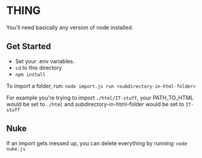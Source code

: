 # THING

You'll need basically any version of node installed.

## Get Started

- Set your .env variables. 
- `cd` to this directory
- `npm install`

To import a folder, run:
`node import.js run <subdirectory-in-html-folder>`

For example you're trying to import `./html/IT-stuff`, your PATH_TO_HTML would be set to `./html` and subdirectory-in-html-folder would be set to `IT-stuff`

## Nuke
If an import gets messed up, you can delete everything by running:
`node nuke.js`
